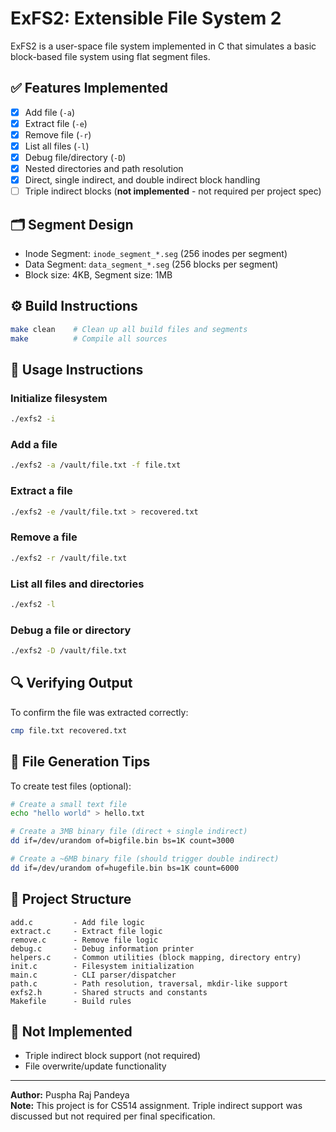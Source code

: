 
# ExFS2: Extensible File System 2

ExFS2 is a user-space file system implemented in C that simulates a basic block-based file system using flat segment files.

## ✅ Features Implemented

- [x] Add file (`-a`)
- [x] Extract file (`-e`)
- [x] Remove file (`-r`)
- [x] List all files (`-l`)
- [x] Debug file/directory (`-D`)
- [x] Nested directories and path resolution
- [x] Direct, single indirect, and double indirect block handling
- [ ] Triple indirect blocks (**not implemented** - not required per project spec)

## 🗂 Segment Design

- Inode Segment: `inode_segment_*.seg` (256 inodes per segment)
- Data Segment: `data_segment_*.seg` (256 blocks per segment)
- Block size: 4KB, Segment size: 1MB

## ⚙️ Build Instructions

```bash
make clean    # Clean up all build files and segments
make          # Compile all sources
```

## 🚀 Usage Instructions

### Initialize filesystem
```bash
./exfs2 -i
```

### Add a file
```bash
./exfs2 -a /vault/file.txt -f file.txt
```

### Extract a file
```bash
./exfs2 -e /vault/file.txt > recovered.txt
```

### Remove a file
```bash
./exfs2 -r /vault/file.txt
```

### List all files and directories
```bash
./exfs2 -l
```

### Debug a file or directory
```bash
./exfs2 -D /vault/file.txt
```

## 🔍 Verifying Output
To confirm the file was extracted correctly:
```bash
cmp file.txt recovered.txt
```

## 🧪 File Generation Tips

To create test files (optional):

```bash
# Create a small text file
echo "hello world" > hello.txt

# Create a 3MB binary file (direct + single indirect)
dd if=/dev/urandom of=bigfile.bin bs=1K count=3000

# Create a ~6MB binary file (should trigger double indirect)
dd if=/dev/urandom of=hugefile.bin bs=1K count=6000
```

## 📁 Project Structure

```
add.c         - Add file logic
extract.c     - Extract file logic
remove.c      - Remove file logic
debug.c       - Debug information printer
helpers.c     - Common utilities (block mapping, directory entry)
init.c        - Filesystem initialization
main.c        - CLI parser/dispatcher
path.c        - Path resolution, traversal, mkdir-like support
exfs2.h       - Shared structs and constants
Makefile      - Build rules
```

## 🚫 Not Implemented

- Triple indirect block support (not required)
- File overwrite/update functionality

---

**Author:** Puspha Raj Pandeya  
**Note:** This project is for CS514 assignment. Triple indirect support was discussed but not required per final specification.

